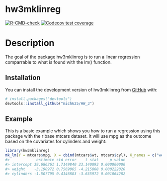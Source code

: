 
<!-- README.md is generated from README.Rmd. Please edit that file -->

# hw3mklinreg

<!-- badges: start -->

[![R-CMD-check](https://github.com/mich625/HW_4/actions/workflows/R-CMD-check.yaml/badge.svg)](https://github.com/mich625/HW_4/actions/workflows/R-CMD-check.yaml)
[![Codecov test
coverage](https://codecov.io/gh/mich625/HW_4/branch/main/graph/badge.svg)](https://app.codecov.io/gh/mich625/HW_4?branch=main)
<!-- badges: end -->

# Description

The goal of the package hw3mklinreg is to run a linear regression
comparrable to what is found with the lm() function.

## Installation

You can install the development version of hw3mklinreg from
[GitHub](https://github.com/) with:

``` r
# install.packages("devtools")
devtools::install_github("mich625/HW_3")
```

## Example

This is a basic example which shows you how to run a regression using
this package with the r base mtcars dataset. It will use mpg as the
outcome based on the covariates for cylinders and weight:

``` r
library(hw3mklinreg)
mk_lm(Y = mtcars$mpg, X = cbind(mtcars$wt, mtcars$cyl), X_names = c("weight", "cylinders"))
#>            estimate std error    t stat     p value
#> intercept 39.686261 1.7149840 23.140893 0.000000000
#> weight    -3.190972 0.7569065 -4.215808 0.000222020
#> cylinders -1.507795 0.4146883 -3.635972 0.001064282
```
